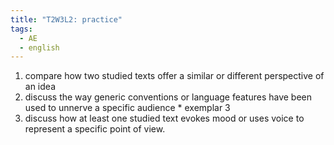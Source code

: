 ```yaml
---
title: "T2W3L2: practice"
tags:
  - AE
  - english
---
```


1. compare how two studied texts offer a similar or different perspective of an idea
2. discuss the way generic conventions or language features have been used to unnerve a specific audience \* exemplar 3
3. discuss how at least one studied text evokes mood or uses voice to represent a specific point of view.
